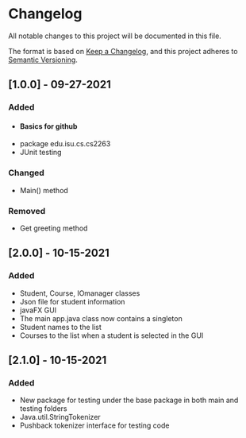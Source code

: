 # Changelog
All notable changes to this project will be documented in this file.

The format is based on [Keep a Changelog](https://keepachangelog.com/en/1.0.0/),
and this project adheres to [Semantic Versioning](https://semver.org/spec/v2.0.0.html).


## [1.0.0] - 09-27-2021
### Added
- #### Basics for github
- package edu.isu.cs.cs2263
- JUnit testing

### Changed
- Main() method 

### Removed
- Get greeting method 

## [2.0.0] - 10-15-2021
### Added
- Student, Course, IOmanager classes
- Json file for student information
- javaFX GUI 
- The main app.java class now contains a singleton 
- Student names to the list 
- Courses to the list when a student is selected in the GUI

## [2.1.0] - 10-15-2021
### Added
- New package for testing under the base package in both main and testing folders
- Java.util.StringTokenizer
- Pushback tokenizer interface for testing code

